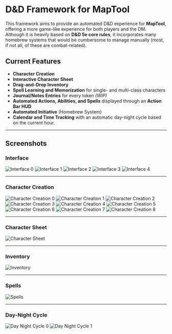 # D&D Framework for MapTool

This framework aims to provide an automated D&D experience for **MapTool**, offering a more game-like experience for both players and the DM. Although it is heavily based on **D&D 5e core rules**, it incorporates many homebrew systems that would be cumbersome to manage manually (most, if not all, of these are combat-related).  

## Current Features

- **Character Creation**  
- **Interactive Character Sheet**  
- **Drag-and-Drop Inventory**  
- **Spell Learning and Memorization** for single- and multi-class characters  
- **Journal/Notes Entries** for every token *(WIP)*  
- **Automated Actions, Abilities, and Spells** displayed through an **Action Bar HUD**  
- **Automated Initiative** (Homebrew System)  
- **Calendar and Time Tracking** with an automatic day-night cycle based on the current hour.

---

## Screenshots

### Interface

![Interface 0](https://raw.githubusercontent.com/lucas-rodrigues-goes/framework-dnd/main/screenshots/Interface%200.png)
![Interface 1](https://raw.githubusercontent.com/lucas-rodrigues-goes/framework-dnd/main/screenshots/Interface%201.png)
![Interface 2](https://raw.githubusercontent.com/lucas-rodrigues-goes/framework-dnd/main/screenshots/Interface%202.png)
![Interface 3](https://raw.githubusercontent.com/lucas-rodrigues-goes/framework-dnd/main/screenshots/Interface%203.png)
![Interface 4](https://raw.githubusercontent.com/lucas-rodrigues-goes/framework-dnd/main/screenshots/Interface%204.png)

---

### Character Creation

![Character Creation 0](https://raw.githubusercontent.com/lucas-rodrigues-goes/framework-dnd/main/screenshots/Character%20Creation%200.png)
![Character Creation 1](https://raw.githubusercontent.com/lucas-rodrigues-goes/framework-dnd/main/screenshots/Character%20Creation%201.png)
![Character Creation 2](https://raw.githubusercontent.com/lucas-rodrigues-goes/framework-dnd/main/screenshots/Character%20Creation%202.png)
![Character Creation 3](https://raw.githubusercontent.com/lucas-rodrigues-goes/framework-dnd/main/screenshots/Character%20Creation%203.png)
![Character Creation 4](https://raw.githubusercontent.com/lucas-rodrigues-goes/framework-dnd/main/screenshots/Character%20Creation%204.png)
![Character Creation 5](https://raw.githubusercontent.com/lucas-rodrigues-goes/framework-dnd/main/screenshots/Character%20Creation%205.png)
![Character Creation 6](https://raw.githubusercontent.com/lucas-rodrigues-goes/framework-dnd/main/screenshots/Character%20Creation%206.png)
![Character Creation 7](https://raw.githubusercontent.com/lucas-rodrigues-goes/framework-dnd/main/screenshots/Character%20Creation%207.png)
![Character Creation 8](https://raw.githubusercontent.com/lucas-rodrigues-goes/framework-dnd/main/screenshots/Character%20Creation%208.png)

---

### Character Sheet

![Character Sheet](https://raw.githubusercontent.com/lucas-rodrigues-goes/framework-dnd/main/screenshots/Character%20Sheet.png)

---

### Inventory

![Inventory](https://raw.githubusercontent.com/lucas-rodrigues-goes/framework-dnd/main/screenshots/Inventory.png)

---

### Spells

![Spells](https://raw.githubusercontent.com/lucas-rodrigues-goes/framework-dnd/main/screenshots/Spells.png)

---

### Day-Night Cycle

![Day Night Cycle 0](https://raw.githubusercontent.com/lucas-rodrigues-goes/framework-dnd/main/screenshots/Day%20Night%20Cycle%200.png)
![Day Night Cycle 1](https://raw.githubusercontent.com/lucas-rodrigues-goes/framework-dnd/main/screenshots/Day%20Night%20Cicle%201.png)
